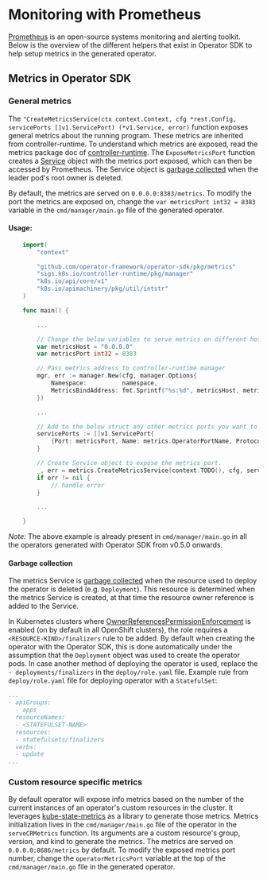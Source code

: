 # Monitoring with Prometheus

[Prometheus][prometheus] is an open-source systems monitoring and alerting toolkit. Below is the overview of the different helpers that exist in Operator SDK to help setup metrics in the generated operator.

## Metrics in Operator SDK

### General metrics

The `"CreateMetricsService(ctx context.Context, cfg *rest.Config, servicePorts []v1.ServicePort) (*v1.Service, error)` function exposes general metrics about the running program. These metrics are inherited from controller-runtime. To understand which metrics are exposed, read the metrics package doc of [controller-runtime][controller-metrics]. The `ExposeMetricsPort` function creates a [Service][service] object with the metrics port exposed, which can then be accessed by Prometheus. The Service object is [garbage collected][gc] when the leader pod's root owner is deleted.

By default, the metrics are served on `0.0.0.0:8383/metrics`. To modify the port the metrics are exposed on, change the `var metricsPort int32 = 8383` variable in the `cmd/manager/main.go` file of the generated operator.

#### Usage:

```go
    import(
        "context"

        "github.com/operator-framework/operator-sdk/pkg/metrics"
        "sigs.k8s.io/controller-runtime/pkg/manager"
        "k8s.io/api/core/v1"
        "k8s.io/apimachinery/pkg/util/intstr"
    )

    func main() {

        ...

        // Change the below variables to serve metrics on different host or port.
        var metricsHost = "0.0.0.0"
        var metricsPort int32 = 8383

        // Pass metrics address to controller-runtime manager
        mgr, err := manager.New(cfg, manager.Options{
            Namespace:          namespace,
            MetricsBindAddress: fmt.Sprintf("%s:%d", metricsHost, metricsPort),
        })

        ...

        // Add to the below struct any other metrics ports you want to expose.
	    servicePorts := []v1.ServicePort{
		    {Port: metricsPort, Name: metrics.OperatorPortName, Protocol: v1.ProtocolTCP, TargetPort: intstr.IntOrString{Type: intstr.Int, IntVal: metricsPort}},
	    }

        // Create Service object to expose the metrics port.
        _, err = metrics.CreateMetricsService(context.TODO(), cfg, servicePorts)
        if err != nil {
            // handle error
        }

        ...

    }
```

*Note:* The above example is already present in `cmd/manager/main.go` in all the operators generated with Operator SDK from v0.5.0 onwards.

#### Garbage collection

The metrics Service is [garbage collected][gc] when the resource used to deploy the operator is deleted (e.g. `Deployment`). This resource is determined when the metrics Service is created, at that time the resource owner reference is added to the Service.

In Kubernetes clusters where [OwnerReferencesPermissionEnforcement][ownerref-permission] is enabled (on by default in all OpenShift clusters), the role requires a `<RESOURCE-KIND>/finalizers` rule to be added. By default when creating the operator with the Operator SDK, this is done automatically under the assumption that the `Deployment` object was used to create the operator pods. In case another method of deploying the operator is used, replace the `- deployments/finalizers` in the `deploy/role.yaml` file. Example rule from `deploy/role.yaml` file for deploying operator with a `StatefulSet`:

```yaml
...
- apiGroups:
  - apps
  resourceNames:
  - <STATEFULSET-NAME>
  resources:
  - statefulsets/finalizers
  verbs:
  - update
...
```

### Custom resource specific metrics

By default operator will expose info metrics based on the number of the current instances of an operator's custom resources in the cluster. It leverages [kube-state-metrics][ksm] as a library to generate those metrics. Metrics initialization lives in the `cmd/manager/main.go` file of the operator in the `serveCRMetrics` function. Its arguments are a custom resource's group, version, and kind to generate the metrics. The metrics are served on `0.0.0.0:8686/metrics` by default. To modify the exposed metrics port number, change the `operatorMetricsPort` variable at the top of the `cmd/manager/main.go` file in the generated operator.


[prometheus]: https://prometheus.io/
[service]: https://kubernetes.io/docs/concepts/services-networking/service/
[gc]: https://kubernetes.io/docs/concepts/workloads/controllers/garbage-collection/#owners-and-dependents
[ownerref-permission]: https://kubernetes.io/docs/reference/access-authn-authz/admission-controllers/#ownerreferencespermissionenforcement
[ksm]: https://github.com/kubernetes/kube-state-metrics
[controller-metrics]: https://godoc.org/github.com/kubernetes-sigs/controller-runtime/pkg/internal/controller/metrics
